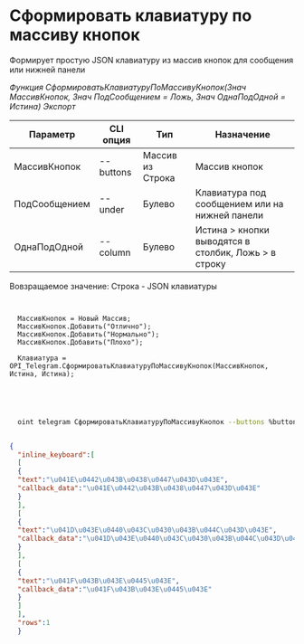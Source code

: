 ﻿---
sidebar_position: 12
---

# Сформировать клавиатуру по массиву кнопок
 Формирует простую JSON клавиатуру из массив кнопок для сообщения или нижней панели


*Функция СформироватьКлавиатуруПоМассивуКнопок(Знач МассивКнопок, Знач ПодСообщением = Ложь, Знач ОднаПодОдной = Истина) Экспорт*

  | Параметр | CLI опция | Тип | Назначение |
  |-|-|-|-|
  | МассивКнопок | --buttons | Массив из Строка | Массив кнопок |
  | ПодСообщением | --under | Булево | Клавиатура под сообщением или на нижней панели |
  | ОднаПодОдной | --column | Булево | Истина > кнопки выводятся в столбик, Ложь > в строку |

  
  Вовзращаемое значение:   Строка -  JSON клавиатуры

```bsl title="Пример кода"
	
  
  МассивКнопок = Новый Массив;
  МассивКнопок.Добавить("Отлично");
  МассивКнопок.Добавить("Нормально");
  МассивКнопок.Добавить("Плохо");
  
  Клавиатура = OPI_Telegram.СформироватьКлавиатуруПоМассивуКнопок(МассивКнопок, Истина, Истина);
  

	
```

```sh title="Пример команд CLI"
    
  oint telegram СформироватьКлавиатуруПоМассивуКнопок --buttons %buttons% --under %under% --column %column%

```


```json title="Результат"

{
  "inline_keyboard":[
  [
  {
  "text":"\u041E\u0442\u043B\u0438\u0447\u043D\u043E",
  "callback_data":"\u041E\u0442\u043B\u0438\u0447\u043D\u043E"
  }
  ],
  [
  {
  "text":"\u041D\u043E\u0440\u043C\u0430\u043B\u044C\u043D\u043E",
  "callback_data":"\u041D\u043E\u0440\u043C\u0430\u043B\u044C\u043D\u043E"
  }
  ],
  [
  {
  "text":"\u041F\u043B\u043E\u0445\u043E",
  "callback_data":"\u041F\u043B\u043E\u0445\u043E"
  }
  ]
  ],
  "rows":1
  }

```
